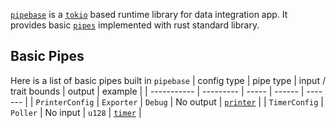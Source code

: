[`pipebase`] is a [`tokio`] based runtime library for data integration app. It provides basic [`pipes`] implemented with rust standard library.

## Basic Pipes
Here is a list of basic pipes built in `pipebase`
| config type | pipe type | input / trait bounds | output | example |
| ----------- | --------- | ----- | ------ | ------- |
| `PrinterConfig` | `Exporter`  | `Debug` | No output | [`printer`] |
| `TimerConfig` | `Poller` | No input | `u128` | [`timer`] |

[`pipebase`]: https://github.com/pipebase/pipebase/tree/main/pipebase
[`pipes`]: https://github.com/pipebase/pipebase/tree/main/pipegen#pipes
[`pipe type`]: https://github.com/pipebase/pipebase/tree/main/pipegen#pipe-type
[`printer`]: https://github.com/pipebase/pipebase/tree/main/examples/printer
[`timer`]: https://github.com/pipebase/pipebase/tree/main/examples/timer
[`tokio`]: https://github.com/tokio-rs/tokio